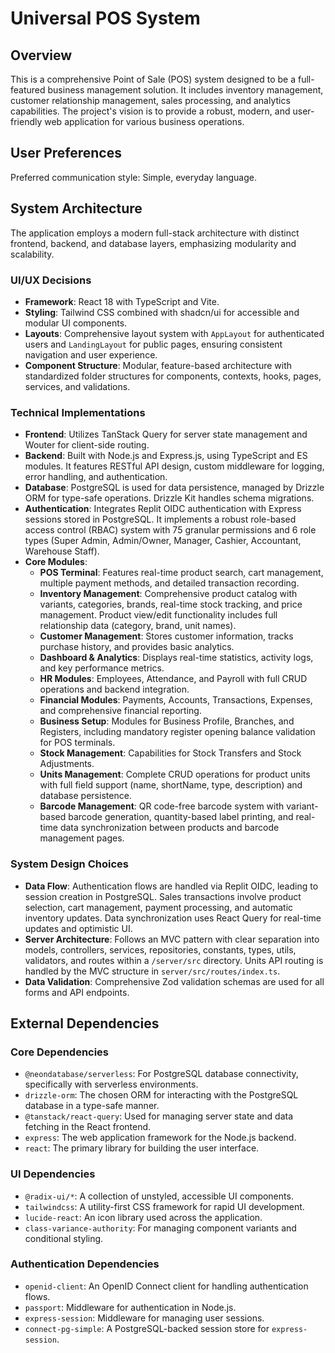 # Universal POS System

## Overview

This is a comprehensive Point of Sale (POS) system designed to be a full-featured business management solution. It includes inventory management, customer relationship management, sales processing, and analytics capabilities. The project's vision is to provide a robust, modern, and user-friendly web application for various business operations.

## User Preferences

Preferred communication style: Simple, everyday language.

## System Architecture

The application employs a modern full-stack architecture with distinct frontend, backend, and database layers, emphasizing modularity and scalability.

### UI/UX Decisions
- **Framework**: React 18 with TypeScript and Vite.
- **Styling**: Tailwind CSS combined with shadcn/ui for accessible and modular UI components.
- **Layouts**: Comprehensive layout system with `AppLayout` for authenticated users and `LandingLayout` for public pages, ensuring consistent navigation and user experience.
- **Component Structure**: Modular, feature-based architecture with standardized folder structures for components, contexts, hooks, pages, services, and validations.

### Technical Implementations
- **Frontend**: Utilizes TanStack Query for server state management and Wouter for client-side routing.
- **Backend**: Built with Node.js and Express.js, using TypeScript and ES modules. It features RESTful API design, custom middleware for logging, error handling, and authentication.
- **Database**: PostgreSQL is used for data persistence, managed by Drizzle ORM for type-safe operations. Drizzle Kit handles schema migrations.
- **Authentication**: Integrates Replit OIDC authentication with Express sessions stored in PostgreSQL. It implements a robust role-based access control (RBAC) system with 75 granular permissions and 6 role types (Super Admin, Admin/Owner, Manager, Cashier, Accountant, Warehouse Staff).
- **Core Modules**:
    - **POS Terminal**: Features real-time product search, cart management, multiple payment methods, and detailed transaction recording.
    - **Inventory Management**: Comprehensive product catalog with variants, categories, brands, real-time stock tracking, and price management. Product view/edit functionality includes full relationship data (category, brand, unit names).
    - **Customer Management**: Stores customer information, tracks purchase history, and provides basic analytics.
    - **Dashboard & Analytics**: Displays real-time statistics, activity logs, and key performance metrics.
    - **HR Modules**: Employees, Attendance, and Payroll with full CRUD operations and backend integration.
    - **Financial Modules**: Payments, Accounts, Transactions, Expenses, and comprehensive financial reporting.
    - **Business Setup**: Modules for Business Profile, Branches, and Registers, including mandatory register opening balance validation for POS terminals.
    - **Stock Management**: Capabilities for Stock Transfers and Stock Adjustments.
    - **Units Management**: Complete CRUD operations for product units with full field support (name, shortName, type, description) and database persistence.
    - **Barcode Management**: QR code-free barcode system with variant-based barcode generation, quantity-based label printing, and real-time data synchronization between products and barcode management pages.

### System Design Choices
- **Data Flow**: Authentication flows are handled via Replit OIDC, leading to session creation in PostgreSQL. Sales transactions involve product selection, cart management, payment processing, and automatic inventory updates. Data synchronization uses React Query for real-time updates and optimistic UI.
- **Server Architecture**: Follows an MVC pattern with clear separation into models, controllers, services, repositories, constants, types, utils, validators, and routes within a `/server/src` directory. Units API routing is handled by the MVC structure in `server/src/routes/index.ts`.
- **Data Validation**: Comprehensive Zod validation schemas are used for all forms and API endpoints.

## External Dependencies

### Core Dependencies
- `@neondatabase/serverless`: For PostgreSQL database connectivity, specifically with serverless environments.
- `drizzle-orm`: The chosen ORM for interacting with the PostgreSQL database in a type-safe manner.
- `@tanstack/react-query`: Used for managing server state and data fetching in the React frontend.
- `express`: The web application framework for the Node.js backend.
- `react`: The primary library for building the user interface.

### UI Dependencies
- `@radix-ui/*`: A collection of unstyled, accessible UI components.
- `tailwindcss`: A utility-first CSS framework for rapid UI development.
- `lucide-react`: An icon library used across the application.
- `class-variance-authority`: For managing component variants and conditional styling.

### Authentication Dependencies
- `openid-client`: An OpenID Connect client for handling authentication flows.
- `passport`: Middleware for authentication in Node.js.
- `express-session`: Middleware for managing user sessions.
- `connect-pg-simple`: A PostgreSQL-backed session store for `express-session`.